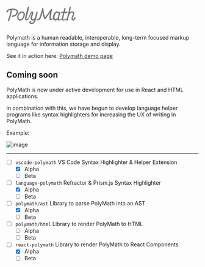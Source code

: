 # <img src='./polymath-logo.svg' width=182 title='Polymath'>
Polymath is a human readable, interoperable, long-term focused markup language for information storage and display.

See it in action here:
[Polymath demo page][polymath]


## Coming soon

PolyMath is now under active development for use in React and HTML applications.

In combination with this, we have begun to develop language helper programs like syntax highlighters for increasing the UX of writing in PolyMath.

Example:

![image](https://user-images.githubusercontent.com/51100181/120729310-d280af80-c4ac-11eb-8160-2a2b01e0aab1.png)

---

- [ ] `vscode-polymath` VS Code Syntax Highlighter & Helper Extension
    - [x] Alpha
    - [ ] Beta
- [ ] `language-polymath` Refractor & Prism.js Syntax Highlighter
    - [x] Alpha
    - [ ] Beta
- [ ] `polymath/ast` Library to parse PolyMath into an AST
    - [x] Alpha
    - [ ] Beta
- [ ] `polymath/html` Library to render PolyMath to HTML
    - [ ] Alpha
    - [ ] Beta
- [ ] `react-polymath` Library to render PolyMath to React Components
    - [x] Alpha
    - [ ] Beta

[polymath]: https://jwmza.com/polymath
